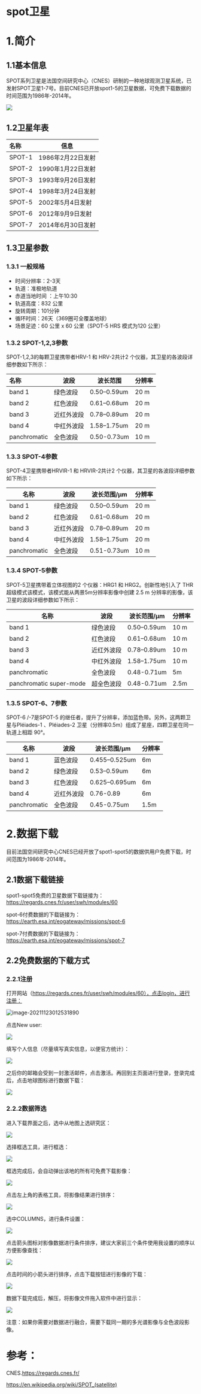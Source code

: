 # spot卫星

# 1.简介

## 1.1基本信息

SPOT系列卫星是法国空间研究中心（CNES）研制的一种地球观测卫星系统，已发射SPOT卫星1-7号。目前CNES已开放spot1-5的卫星数据，可免费下载数据的时间范围为1986年-2014年。

![](http://pics.landcover100.com/pics//image/20211123020037.png)

## 1.2卫星年表

| 名称   | 信息              |
| :----- | ----------------- |
| SPOT-1 | 1986年2月22日发射 |
| SPOT-2 | 1990年1月22日发射 |
| SPOT-3 | 1993年9月26日发射 |
| SPOT-4 | 1998年3月24日发射 |
| SPOT-5 | 2002年5月4日发射  |
| SPOT-6 | 2012年9月9日发射  |
| SPOT-7 | 2014年6月30日发射 |



## 1.3卫星参数

### 1.3.1 一般规格

- 时间分辨率：2-3天
- 轨道：准极地轨道
- 赤道当地时间 ：上午10:30 
- 轨道高度：832 公里
- 旋转周期：101分钟
- 循环时间：26天（369圈可全覆盖地球）
- 场景足迹：60 公里 x 60 公里（SPOT-5 HRS 模式为120 公里）

### 1.3.2 SPOT-1,2,3参数

SPOT-1,2,3的每颗卫星携带者HRV-1 和 HRV-2共计2 个仪器，其卫星的各波段详细参数如下所示：

| 名称         | 波段       | 波长范围    | 分辨率 |
| :----------- | ---------- | ----------- | ------ |
| band 1       | 绿色波段   | 0.50–0.59um | 20 m   |
| band 2       | 红色波段   | 0.61–0.68um | 20 m   |
| band 3       | 近红外波段 | 0.78–0.89um | 20 m   |
| band 4       | 中红外波段 | 1.58–1.75um | 20 m   |
| panchromatic | 全色波段   | 0.50-0.73um | 10 m   |

### 1.3.3 SPOT-4参数

SPOT-4卫星携带者HRVIR-1 和 HRVIR-2共计2 个仪器，其卫星的各波段详细参数如下所示：

| 名称         | 波段       | 波长范围/μm | 分辨率 |
| ------------ | ---------- | ----------- | ------ |
| band 1       | 绿色波段   | 0.50–0.59um | 20 m   |
| band 2       | 红色波段   | 0.61–0.68um | 20 m   |
| band 3       | 近红外波段 | 0.78–0.89um | 20 m   |
| band 4       | 中红外波段 | 1.58–1.75um | 20 m   |
| panchromatic | 全色波段   | 0.51-0.73um | 10 m   |

### 1.3.4 SPOT-5参数

SPOT-5卫星携带着立体视图的2 个仪器：HRG1 和 HRG2。创新性地引入了 THR 超级模式该模式，该模式能从两景5m分辨率影像中创建 2.5 m 分辨率的影像，该卫星的波段详细参数如下所示：

| 名称                    | 波段       | 波长范围/μm | 分辨率 |
| ----------------------- | ---------- | ----------- | ------ |
| band 1                  | 绿色波段   | 0.50–0.59um | 10 m   |
| band 2                  | 红色波段   | 0.61–0.68um | 10 m   |
| band 3                  | 近红外波段 | 0.78–0.89um | 10 m   |
| band 4                  | 中红外波段 | 1.58–1.75um | 10 m   |
| panchromatic            | 全色波段   | 0.48-0.71um | 5m     |
| panchromatic super-mode | 超全色波段 | 0.48-0.71um | 2.5m   |

### 1.3.5 SPOT-6、7参数

SPOT-6 /-7是SPOT-5 的继任者，提升了分辨率，添加蓝色带。另外，这两颗卫星与Pléiades-1 、Pléiades-2 卫星（分辨率0.5m）组成了星座，四颗卫星在同一轨道上相距 90°。

| 名称         | 波段       | 波长范围/μm   | 分辨率 |
| ------------ | ---------- | ------------- | ------ |
| band 1       | 蓝色波段   | 0.455–0.525um | 6m     |
| band 2       | 绿色波段   | 0.53–0.59um   | 6m     |
| band 3       | 红色波段   | 0.625–0.695um | 6m     |
| band 4       | 近红外波段 | 0.76-0.89     | 6m     |
| panchromatic | 全色波段   | 0.45-0.75um   | 1.5m   |

# 2.数据下载

目前法国空间研究中心CNES已经开放了spot1-spot5的数据供用户免费下载，时间范围为1986年-2014年。

## 2.1数据下载链接

spot1-spot5免费的卫星数据下载链接为：https://regards.cnes.fr/user/swh/modules/60

spot-6付费数据的下载链接为：https://earth.esa.int/eogateway/missions/spot-6

spot-7付费数据的下载链接为：https://earth.esa.int/eogateway/missions/spot-7

## 2.2免费数据的下载方式

### 2.2.1注册

打开网站（https://regards.cnes.fr/user/swh/modules/60），点击login，进行注册：

![image-20211123012531890](C:\Users\CR\AppData\Roaming\Typora\typora-user-images\image-20211123012531890.png)

点击New user:

![](http://pics.landcover100.com/pics//image/20211123012830.png)

填写个人信息（尽量填写真实信息，以便官方统计）：

![](http://pics.landcover100.com/pics//image/20211123012859.png)

之后你的邮箱会受到一封激活邮件，点击激活。再回到主页面进行登录，登录完成后，点击地球图标进行数据下载：

![](http://pics.landcover100.com/pics//image/20211123013039.png)

### 2.2.2数据筛选

进入下载界面之后，选中从地图上选研究区：

![](http://pics.landcover100.com/pics//image/20211123013311.png)

选择框选工具，进行框选：

![](http://pics.landcover100.com/pics//image/20211123013434.png)

框选完成后，会自动弹出该地的所有可免费下载影像：

![](http://pics.landcover100.com/pics//image/20211123013619.png)

点击左上角的表格工具，将影像结果进行排序：

![](http://pics.landcover100.com/pics//image/20211123013756.png)

选中COLUMNS，进行条件设置：

![](http://pics.landcover100.com/pics//image/20211123013821.png)

点击箭头图标对影像数据进行条件排序，建议大家前三个条件使用我设置的顺序以方便影像查找：

![](http://pics.landcover100.com/pics//image/20211123014002.png)

点击时间的小箭头进行排序，点击下载按钮进行影像的下载：

![](http://pics.landcover100.com/pics//image/20211123015419.png)

数据下载完成后，解压，将影像文件拖入软件中进行显示：

![](http://pics.landcover100.com/pics//image/20211123015822.png)

注意：如果你需要对数据进行融合，需要下载同一期的多光谱影像与全色波段影像。

# 参考：

CNES.https://regards.cnes.fr/

https://en.wikipedia.org/wiki/SPOT_(satellite)



